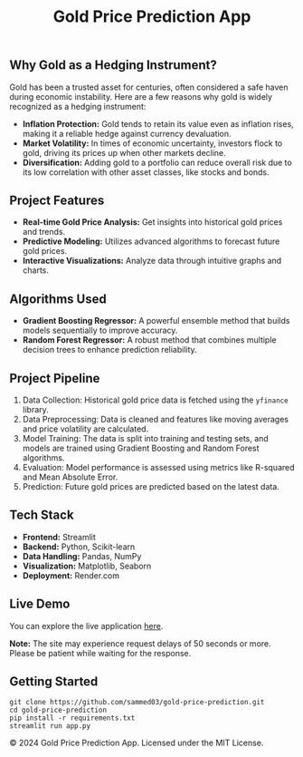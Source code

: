 <!DOCTYPE html>
<html lang="en">
<head>
    <meta charset="UTF-8">
    <meta name="viewport" content="width=device-width, initial-scale=1.0">
</head>
<body>
    <div class="container">
        <header>
            <h1>Gold Price Prediction App</h1>
        </header>
        <section>
            <h2>Why Gold as a Hedging Instrument?</h2>
            <p>Gold has been a trusted asset for centuries, often considered a safe haven during economic instability. Here are a few reasons why gold is widely recognized as a hedging instrument:</p>
            <ul>
                <li><strong>Inflation Protection:</strong> Gold tends to retain its value even as inflation rises, making it a reliable hedge against currency devaluation.</li>
                <li><strong>Market Volatility:</strong> In times of economic uncertainty, investors flock to gold, driving its prices up when other markets decline.</li>
                <li><strong>Diversification:</strong> Adding gold to a portfolio can reduce overall risk due to its low correlation with other asset classes, like stocks and bonds.</li>
            </ul>
        </section>
        <section>
            <h2>Project Features</h2>
            <ul>
                <li><strong>Real-time Gold Price Analysis:</strong> Get insights into historical gold prices and trends.</li>
                <li><strong>Predictive Modeling:</strong> Utilizes advanced algorithms to forecast future gold prices.</li>
                <li><strong>Interactive Visualizations:</strong> Analyze data through intuitive graphs and charts.</li>
            </ul>
        </section>
        <section>
            <h2>Algorithms Used</h2>
            <ul>
                <li><strong>Gradient Boosting Regressor:</strong> A powerful ensemble method that builds models sequentially to improve accuracy.</li>
                <li><strong>Random Forest Regressor:</strong> A robust method that combines multiple decision trees to enhance prediction reliability.</li>
            </ul>
        </section>
        <section>
            <h2>Project Pipeline</h2>
            <ol>
                <li>Data Collection: Historical gold price data is fetched using the <code>yfinance</code> library.</li>
                <li>Data Preprocessing: Data is cleaned and features like moving averages and price volatility are calculated.</li>
                <li>Model Training: The data is split into training and testing sets, and models are trained using Gradient Boosting and Random Forest algorithms.</li>
                <li>Evaluation: Model performance is assessed using metrics like R-squared and Mean Absolute Error.</li>
                <li>Prediction: Future gold prices are predicted based on the latest data.</li>
            </ol>
        </section>
        <section>
            <h2>Tech Stack</h2>
            <ul>
                <li><strong>Frontend:</strong> Streamlit</li>
                <li><strong>Backend:</strong> Python, Scikit-learn</li>
                <li><strong>Data Handling:</strong> Pandas, NumPy</li>
                <li><strong>Visualization:</strong> Matplotlib, Seaborn</li>
                <li><strong>Deployment:</strong> Render.com</li>
            </ul>
        </section>
        <section>
            <h2>Live Demo</h2>
            <p>You can explore the live application <a href="https://gold-price-prediction-hvab.onrender.com" target="_blank">here</a>.</p>
            <p><strong>Note:</strong> The site may experience request delays of 50 seconds or more. Please be patient while waiting for the response.</p>
        </section>
        <section>
            <h2>Getting Started</h2>
            <pre><code>git clone https://github.com/sammed03/gold-price-prediction.git
cd gold-price-prediction
pip install -r requirements.txt
streamlit run app.py</code></pre>
        </section>
        <footer>
            <p>&copy; 2024 Gold Price Prediction App. Licensed under the MIT License.</p>
        </footer>
    </div>
</body>
</html>

